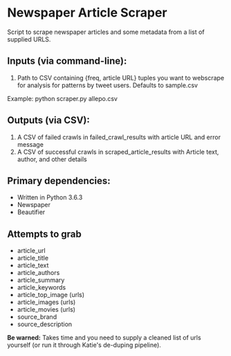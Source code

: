 # Newspaper Article Scraper

Script to scrape newspaper articles and some metadata from a list of supplied URLS.

## Inputs (via command-line):
  1. Path to CSV containing {freq, article URL} tuples you want to webscrape for analysis for patterns by tweet users. Defaults to sample.csv

Example: python scraper.py allepo.csv

## Outputs (via CSV): 
  1. A CSV of failed crawls in failed_crawl_results with article URL and error message
  2. A CSV of successful crawls in scraped_article_results with Article text, author, and other details

## Primary dependencies:
  - Written in Python 3.6.3
  - Newspaper
  - Beautifier

## Attempts to grab
  - article_url
  - article_title
  - article_text
  - article_authors
  - article_summary
  - article_keywords
  - article_top_image (urls)
  - article_images (urls)
  - article_movies (urls)
  - source_brand
  - source_description

**Be warned:** Takes time and you need to supply a cleaned list of urls yourself (or run it through Katie's de-duping pipeline).
